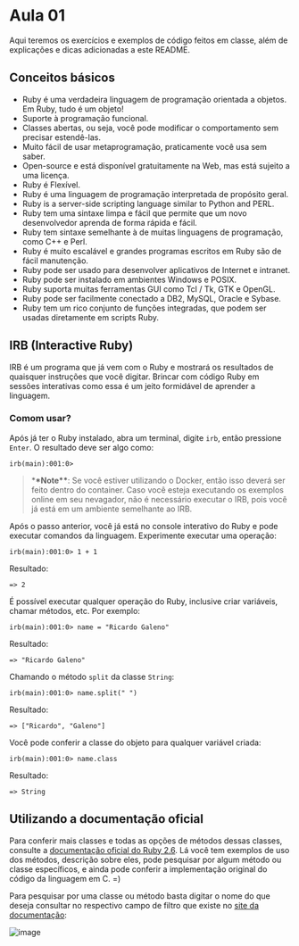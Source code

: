 # Aula 01

Aqui teremos os exercícios e exemplos de código feitos em classe, além de explicações e dicas adicionadas a este README.

## Conceitos básicos

- Ruby é uma verdadeira linguagem de programação orientada a objetos. Em Ruby, tudo é um objeto!
- Suporte à programação funcional.
- Classes abertas, ou seja, você pode modificar o comportamento sem precisar estendê-las.
- Muito fácil de usar metaprogramação, praticamente você usa sem saber.
- Open-source e está disponível gratuitamente na Web, mas está sujeito a uma licença.
- Ruby é Flexível.
- Ruby é uma linguagem de programação interpretada de propósito geral.
- Ruby is a server-side scripting language similar to Python and PERL.
- Ruby tem uma sintaxe limpa e fácil que permite que um novo desenvolvedor aprenda de forma rápida e fácil.
- Ruby tem sintaxe semelhante à de muitas linguagens de programação, como C++ e Perl.
- Ruby é muito escalável e grandes programas escritos em Ruby são de fácil manutenção.
- Ruby pode ser usado para desenvolver aplicativos de Internet e intranet.
- Ruby pode ser instalado em ambientes Windows e POSIX.
- Ruby suporta muitas ferramentas GUI como Tcl / Tk, GTK e OpenGL.
- Ruby pode ser facilmente conectado a DB2, MySQL, Oracle e Sybase.
- Ruby tem um rico conjunto de funções integradas, que podem ser usadas diretamente em scripts Ruby.

## IRB (Interactive Ruby)

IRB é um programa que já vem com o Ruby e mostrará os resultados de quaisquer instruções que você digitar. Brincar com código Ruby em sessões interativas como essa é um jeito formidável de aprender a linguagem.

### Comom usar?

Após já ter o Ruby instalado, abra um terminal, digite `irb`, então pressione `Enter`. O resultado deve ser algo como:

```shell
irb(main):001:0>
```

> \***\*Note\*\***: Se você estiver utilizando o Docker, então isso deverá ser feito dentro do container. Caso você esteja executando os exemplos online em seu nevagador, não é necessário executar o IRB, pois você já está em um ambiente semelhante ao IRB.

Após o passo anterior, você já está no console interativo do Ruby e pode executar comandos da linguagem. Experimente executar uma operação:

```shell
irb(main):001:0> 1 + 1
```

Resultado:

```shell
=> 2
```

É possível executar qualquer operação do Ruby, inclusive criar variáveis, chamar métodos, etc. Por exemplo:

```shell
irb(main):001:0> name = "Ricardo Galeno"
```

Resultado:

```shell
=> "Ricardo Galeno"
```

Chamando o método `split` da classe `String`:

```shell
irb(main):001:0> name.split(" ")
```

Resultado:

```shell
=> ["Ricardo", "Galeno"]
```

Você pode conferir a classe do objeto para qualquer variável criada:

```shell
irb(main):001:0> name.class
```

Resultado:

```shell
=> String
```

## Utilizando a documentação oficial

Para conferir mais classes e todas as opções de métodos dessas classes, consulte a [documentação oficial do Ruby 2.6](https://ruby-doc.org/core-2.6.1). Lá você tem exemplos de uso dos métodos, descrição sobre eles, pode pesquisar por algum método ou classe específicos, e ainda pode conferir a implementação original do código da linguagem em C. =)

Para pesquisar por uma classe ou método basta digitar o nome do que deseja consultar no respectivo campo de filtro que existe no [site da documentação](https://ruby-doc.org/core-2.6.1):

![image](https://user-images.githubusercontent.com/1815812/130061775-429ed4e4-2552-4c20-9686-3091e1571558.png)

